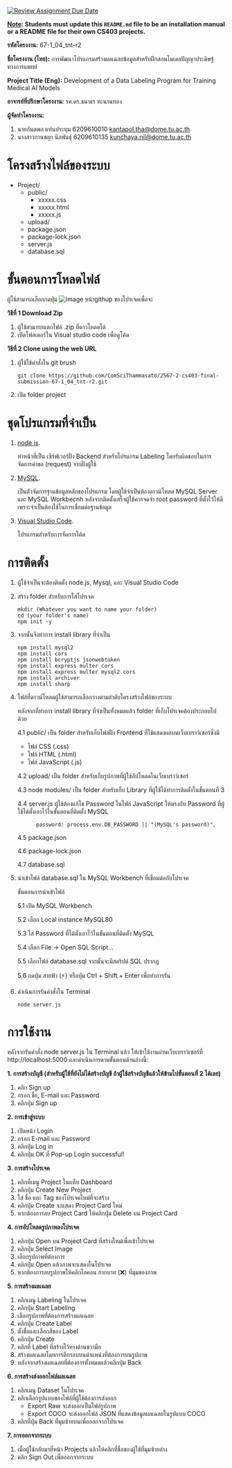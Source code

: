 [![Review Assignment Due Date](https://classroom.github.com/assets/deadline-readme-button-22041afd0340ce965d47ae6ef1cefeee28c7c493a6346c4f15d667ab976d596c.svg)](https://classroom.github.com/a/w8H8oomW)

**<ins>Note</ins>: Students must update this `README.md` file to be an installation manual or a README file for their own CS403 projects.**


**รหัสโครงงาน:** 67-1_04_tnt-r2

**ชื่อโครงงาน (ไทย):** การพัฒนาโปรแกรมสร้างผลเฉลยข้อมูลสำหรับฝึกสอนโมเดลปัญญาประดิษฐ์ทางการแพทย์

**Project Title (Eng):** Development of a Data Labeling Program for Training Medical AI Models

**อาจารย์ที่ปรึกษาโครงงาน:** รศ.ดร.ธนาธร ทะนานทอง

**ผู้จัดทำโครงงาน:** 
1. นายกันตพล แท่นประทุม  6209610010  kantapol.tha@dome.tu.ac.th 
2. นางสาวกานชญา นิลพันธุ์  6209610135  kunchaya.nil@dome.tu.ac.th 
   
# โครงสร้างไฟล์ของระบบ

- Project/
  - public/
    - xxxxx.css
    - xxxxx.html
    - xxxxx.js
  - upload/
  - package.json
  - package-lock.json
  - server.js
  - database.sql


# ขั้นตอนการโหลดไฟล์
ผู้ใช้สามารถเลือกกดปุ่ม ![image](https://github.com/user-attachments/assets/76ed8aea-848b-42a9-b728-b5f89e306591)
 หน้าgithup ของโปรเจคเพื่อจะ

**วิธีที่ 1 Download Zip**
1. ผู้ใช้สามารถแตกไฟล์ .zip ที่ดาวโหลดได้
2. เปิดโฟลเดอร์ใน Visual studio code เพื่อดูโค้ด

**วิธีที่ 2 Clone using the web URL**
1. ผู้ใช้ใช้คำสั่งใน git brush
   ```
   git clone https://github.com/ComSciThammasatU/2567-2-cs403-final-submission-67-1_04_tnt-r2.git
   ```
2. เปิด folder project 

# ชุดโปรแกรมที่จำเป็น

1. [node js](https://nodejs.org/en).
   
   ทำหน้าที่เป็น เซิร์ฟเวอร์ฝั่ง Backend สำหรับโปรแกรม Labeling โดยรับผิดชอบในการจัดการคำขอ (request) จากฝั่งผู้ใช้

2. [MySQL](https://dev.mysql.com/downloads/installer/).
   
   เป็นตัวจัดการฐานข้อมูลหลักของโปรแกรม โดยผู้ใช้จำเป็นต้องดาวน์โหลด MySQL Server และ MySQL Workbecnh หลังจากติดตั้งเสร็จผู้ใช้ควรจดจำ root password ที่ตั้งไว้ให้ดีเพราะจำเป็นต้องใช้ในการเชื่อมต่อฐานข้อมูล

3. [Visual Studio Code](https://code.visualstudio.com/).
   
   โปรแกรมสำหรับการจัดการโค้ด
   
# การติดตั้ง

1. ผู้ใช้จำเป็นจะต้องติดตั้ง node.js, Mysql, และ Visual Studio Code
2. สร้าง folder สำหรับการใส่โปรเจค
   
   ```
   mkdir (Whatever you want to name your folder)
   cd (your folder's name)
   npm init -y
   ```
   
3. จากนั้นจึงทำการ install library ที่จำเป็น
   
   ```
   npm install mysql2
   npm install cors
   npm install bcryptjs jsonwebtoken
   npm install express multer cors
   npm install express multer mysql2 cors
   npm install archiver
   npm install sharp
   ```
4. ไฟล์ที่ดาวน์โหลดผู้ใช้สามารถเลือกวางตามลำดับโครงสร้างไฟล์ของระบบ
   
   หลังจากที่ทำการ install library ที่จำเป็นทั้งหมดแล้ว folder ที่เก็บโปรเจคต้องประกอบไปด้วย

   4.1 public/ เป็น folder สำหรับเก็บไฟล์ฝั่ง Frontend ที่ใช้แสดงผลบนเว็บเบราว์เซอร์ซึ่งมี
   - ไฟล์ CSS (.css)
   - ไฟล์ HTML (.html)
   - ไฟล์ JavaScript (.js)

   4.2 upload/ เป็น folder สำหรับเก็บรูปภาพที่ผู้ใช้อัปโหลดในเว็บเบราว์เซอร์

   4.3 node modules/ เป็น folder สำหรับเก็บ Library ที่ผู้ใช้ได้ทำการติดตั้งในขั้นตอนที่ 3

   4.4 server.js ผู้ใช้ต้องแก้ไข Password ในไฟล์ JavaScript ให้ตรงกับ Password ที่ผู้ใช้ได้ตั้งเอาไว้ในขั้นตอนที่ติดตั้ง MySQL
   ```
         password: process.env.DB_PASSWORD || "(MySQL's password)",
   ```

   4.5 package.json

   4.6 package-lock.json

   4.7 database.sql

6. นำเข้าไฟล์ database.sql ใน MySQL Workbench ที่เชื่อมต่อกับโปรเจค

    ขั้นตอนการนำเข้าไฟล์
   
      5.1 เปิด MySQL Workbench
   
      5.2 เลือก Local instance MySQL80
   
      5.3 ใส่ Password ที่ได้ตั้งเอาไว้ในขั้นตอนที่ติดตั้ง MySQL
   
      5.4 เลือก File -> Open SQL Script…
   
      5.5 เลือกไฟล์ database.sql จากนั้นจะมีสคริปต์ SQL ปรากฏ
   
      5.6 กดปุ่ม สายฟ้า (⚡️) หรือปุ่ม Ctrl + Shift + Enter เพื่อทำการรัน
   
7. ดำเนินการรันคำสั่งใน Terminal
    ```
    node server.js
    ```

# การใช้งาน

หลังจากรันคำสั่ง node server.js ใน Terminal แล้ว ให้เข้าใช้งานผ่านเว็บเบราว์เซอร์ที่ http://localhost:5000 และดำเนินการตามขั้นตอนด้านล่างนี้:

**1. การสร้างบัญชี (สำหรับผู้ใช้ที่ยังไม่ได้สร้างบัญชี ถ้าผู้ใช้สร้างบัญชีแล้วให้ข้ามไปขั้นตอนที่ 2 ได้เลย)** 
1. คลิก Sign up
2. กรอก ชื่อ, E-mail และ Password 
3. คลิกปุ่ม Sign up

**2. การเข้าสู่ระบบ**
1. เปิดหน้า Login
2. กรอก E-mail และ Password
3. คลิกปุ่ม Log in
4. คลิกปุ่ม OK ที่ Pop-up Login successful!

**3. การสร้างโปรเจค** 
1. คลิกที่เมนู Project ในแท็บ Dashboard
2. คลิกปุ่ม Create New Project
3. ใส่ ชื่อ และ Tag ของโปรเจคใหม่ที่จะสร้าง
4. คลิกปุ่ม Create จะแสดง Project Card ใหม่
5. หากต้องการลบ Project Card ให้คลิกปุ่ม Delete บน Project Card

**4. การอัปโหลดรูปภาพลงโปรเจค** 
1. คลิกปุ่ม Open บน Project Card ที่สร้างใหม่เพื่อเข้าโปรเจค
2. คลิกปุ่ม Select Image
3. เลือกรูปภาพที่ต้องการ
4. คลิกปุ่ม Open แล้วภาพจะแสดงในโปรเจค
5. หากต้องการลบรูปภาพให้คลิกไอคอน กากบาท (❌) ที่มุมของภาพ

**5. การสร้างผลเฉลย**
1. คลิกเมนู Labeling ในโปรเจค
2. คลิกปุ่ม Start Labeling
3. เลือกรูปภาพที่ต้องการสร้างผลเฉลย
4. คลิกปุ่ม Create Label
5. ตั้งชื่อและเลือกสีของ Label
6. คลิกปุ่ม Create
7. คลิกที่ Label ที่สร้างไว้ทางด้านขวามือ
8. สร้างผลเฉลยโดยการตีกรอบบนตำแหน่งที่ต้องการบนรูปภาพ
9. หลังจากสร้างผลเฉลยที่ต้องการทั้งหมดแล้วคลิกปุ่ม Back

**6. การสร้างส่งออกไฟล์ผลเฉลย**
1. คลิกเมนู Dataset ในโปรเจค
2. คลิกเลือกรูปแบบของไฟล์ที่ผู้ใช้ต้องการส่งออก
   - Export Raw จะส่งออกเป็นไฟล์รูปภาพ
   - Export COCO จะส่งออกไฟล์ JSON ที่แสดงข้อมูลผลเฉลยในรูปแบบ COCO
3. คลิกที่ปุ่ม Back ที่มุมซ้ายบนเพื่อออกจากโปรเจค
    
**7. การออกจากระบบ**
1. เมื่อผู้ใช้กลับมาที่หน้า Projects แล้วให้คลิกที่ชื่อของผู้ใช้ที่มุมซ้ายล่าง
2. คลิก Sign Out เพื่อออกจากระบบ  
